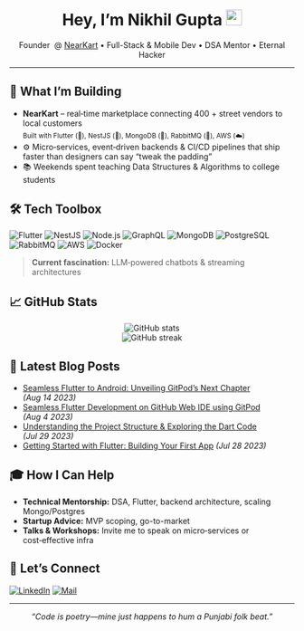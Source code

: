 <!-- Profile README for github.com/guptan404 -->
<h1 align="center">
  Hey, I’m Nikhil Gupta <img src="https://media.giphy.com/media/hvRJCLFzcasrR4ia7z/giphy.gif" width="28"/>
</h1>

<p align="center">
  Founder &nbsp;@&nbsp;<a href="https://nearkart.in">NearKart</a> • Full-Stack&nbsp;& Mobile Dev • DSA Mentor • Eternal Hacker
</p>

---

## 🚀 What I’m Building
- **NearKart** – real‑time marketplace connecting 400 + street vendors to local customers  
  <sub>Built with Flutter (📱), NestJS (🚀), MongoDB (🍃), RabbitMQ (📨), AWS (☁️)</sub>
- ⚙️ Micro‑services, event‑driven backends & CI/CD pipelines that ship faster than designers can say “tweak the padding”
- 📚 Weekends spent teaching Data Structures & Algorithms to college students

## 🛠️ Tech Toolbox
![Flutter](https://img.shields.io/badge/-Flutter-02569B?style=flat&logo=flutter&logoColor=white)
![NestJS](https://img.shields.io/badge/-NestJS-e0234e?style=flat&logo=nestjs&logoColor=white)
![Node.js](https://img.shields.io/badge/-Node.js-339933?style=flat&logo=node.js&logoColor=white)
![GraphQL](https://img.shields.io/badge/-GraphQL-e10098?style=flat&logo=graphql&logoColor=white)
![MongoDB](https://img.shields.io/badge/-MongoDB-47A248?style=flat&logo=mongodb&logoColor=white)
![PostgreSQL](https://img.shields.io/badge/-PostgreSQL-4169E1?style=flat&logo=postgresql&logoColor=white)
![RabbitMQ](https://img.shields.io/badge/-RabbitMQ-FF6600?style=flat&logo=rabbitmq&logoColor=white)
![AWS](https://img.shields.io/badge/-AWS-232F3E?style=flat&logo=amazonaws&logoColor=white)
![Docker](https://img.shields.io/badge/-Docker-2496ED?style=flat&logo=docker&logoColor=white)

> **Current fascination:** LLM‑powered chatbots & streaming architectures

## 📈 GitHub Stats
<p align="center">
  <img src="https://github-readme-stats.vercel.app/api?username=guptan404&show_icons=true&hide_border=true&count_private=true" alt="GitHub stats">
  <br>
  <img src="https://streak-stats.demolab.com?user=guptan404&hide_border=true" alt="GitHub streak">
</p>

## 📝 Latest Blog Posts
<!-- BLOG-POST-LIST:START -->
- [Seamless Flutter to Android: Unveiling GitPod’s Next Chapter](https://medium.com/@guptan404/seamless-flutter-to-android-unveiling-gitpods-next-chapter-ccb22d37a040) _(Aug 14 2023)_
- [Seamless Flutter Development on GitHub Web IDE using GitPod](https://medium.com/@guptan404/seamless-flutter-development-on-github-web-ide-using-gitpod-dcefa2c08a08) _(Aug 4 2023)_
- [Understanding the Project Structure & Exploring the Dart Code](https://medium.com/@guptan404/understanding-the-project-structure-and-exploring-the-dart-code-f1613832b1f4) _(Jul 29 2023)_
- [Getting Started with Flutter: Building Your First App](https://guptan404.medium.com/getting-started-with-flutter-building-your-first-app-58c46a69e363) _(Jul 28 2023)_
<!-- BLOG-POST-LIST:END -->

## 🎓 How I Can Help
- **Technical Mentorship:** DSA, Flutter, backend architecture, scaling Mongo/Postgres
- **Startup Advice:** MVP scoping, go-to-market
- **Talks & Workshops:** Invite me to speak on micro‑services or cost‑effective infra

## 🤝 Let’s Connect
[![LinkedIn](https://img.shields.io/badge/-LinkedIn-0A66C2?style=for-the-badge&logo=linkedin&logoColor=white)](https://www.linkedin.com/in/guptan404/)
[![Mail](https://img.shields.io/badge/-Email-D14836?style=for-the-badge&logo=gmail&logoColor=white)](mailto:guptan404@gmail.com)

---

<p align="center">
  <i>“Code is poetry—mine just happens to hum a Punjabi folk beat.”</i>
</p>
